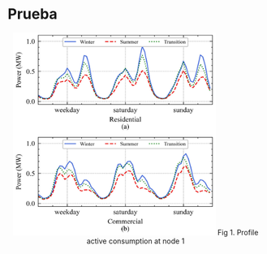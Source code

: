 # Prueba

<div id="container">
<p align="center" width="100%">
    <img src="https://github.com/CarlosGS20/Typical-load-profile-MV-CIGRE-benchmark/blob/main/Profiles_consumption_disaggregation.jpg" width="400" height="400">
    Fig 1. Profile active consumption at node 1
</p>
</div>
